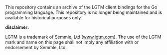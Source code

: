 This repository contains an archive of the LGTM client bindings for the Go programming language. This repository is no longer being maintained and is available for historical purposes only.

__disclaimer:__

LGTM is a trademark of Semmle, Ltd (www.lgtm.com). The use of the LGTM mark and name on this page shall not imply any affiliation with or endorsement by Semmle, Ltd.
